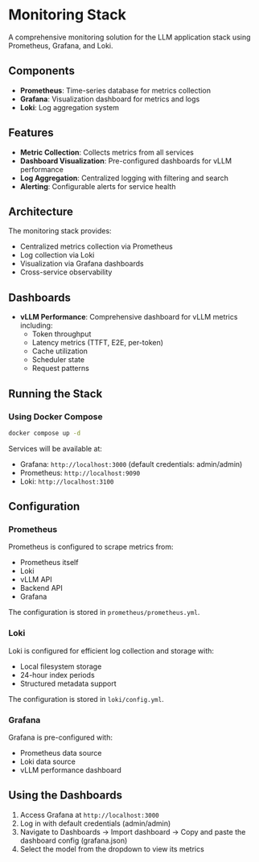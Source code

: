 # Monitoring Stack

A comprehensive monitoring solution for the LLM application stack using Prometheus, Grafana, and Loki.

## Components

- **Prometheus**: Time-series database for metrics collection
- **Grafana**: Visualization dashboard for metrics and logs
- **Loki**: Log aggregation system

## Features

- **Metric Collection**: Collects metrics from all services
- **Dashboard Visualization**: Pre-configured dashboards for vLLM performance
- **Log Aggregation**: Centralized logging with filtering and search
- **Alerting**: Configurable alerts for service health

## Architecture

The monitoring stack provides:

- Centralized metrics collection via Prometheus
- Log collection via Loki
- Visualization via Grafana dashboards
- Cross-service observability

## Dashboards

- **vLLM Performance**: Comprehensive dashboard for vLLM metrics including:
  - Token throughput
  - Latency metrics (TTFT, E2E, per-token)
  - Cache utilization
  - Scheduler state
  - Request patterns

## Running the Stack

### Using Docker Compose

```bash
docker compose up -d
```

Services will be available at:

- Grafana: `http://localhost:3000` (default credentials: admin/admin)
- Prometheus: `http://localhost:9090`
- Loki: `http://localhost:3100`

## Configuration

### Prometheus

Prometheus is configured to scrape metrics from:

- Prometheus itself
- Loki
- vLLM API
- Backend API
- Grafana

The configuration is stored in `prometheus/prometheus.yml`.

### Loki

Loki is configured for efficient log collection and storage with:

- Local filesystem storage
- 24-hour index periods
- Structured metadata support

The configuration is stored in `loki/config.yml`.

### Grafana

Grafana is pre-configured with:

- Prometheus data source
- Loki data source
- vLLM performance dashboard

## Using the Dashboards

1. Access Grafana at `http://localhost:3000`
2. Log in with default credentials (admin/admin)
3. Navigate to Dashboards -> Import dashboard -> Copy and paste the dashboard config (grafana.json)
4. Select the model from the dropdown to view its metrics
